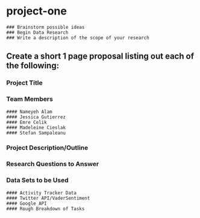 
# project-one

    ### Brainstorm possible ideas 
    ### Begin Data Research
    ### Write a description of the scope of your research

## Create a short 1 page proposal listing out each of the following:

### Project Title 

### Team Members

    #### Nameyeh Alam
    #### Jessica Gutierrez
    #### Emre Celik
    #### Madeleine Cieslak
    #### Stefan Sampaleanu
    
### Project Description/Outline

### Research Questions to Answer

### Data Sets to be Used

    #### Activity Tracker Data 
    #### Twitter API/VaderSentiment 
    #### Google API
    #### Rough Breakdown of Tasks 
